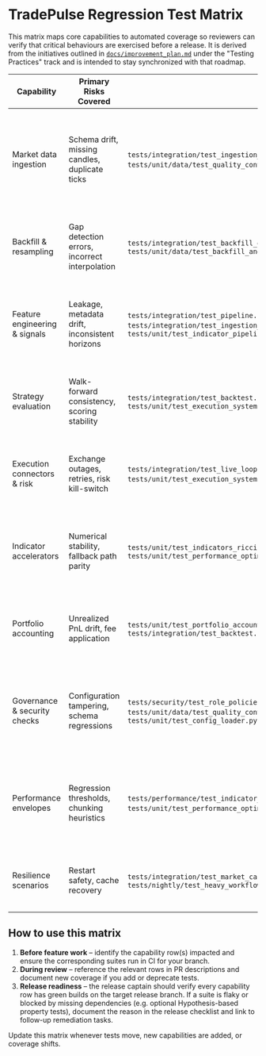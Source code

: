 # TradePulse Regression Test Matrix

This matrix maps core capabilities to automated coverage so reviewers can verify that
critical behaviours are exercised before a release. It is derived from the initiatives
outlined in [`docs/improvement_plan.md`](../docs/improvement_plan.md) under the "Testing
Practices" track and is intended to stay synchronized with that roadmap.

| Capability | Primary Risks Covered | Automated Suites | Key Fixtures / Data | Notes |
| --- | --- | --- | --- | --- |
| Market data ingestion | Schema drift, missing candles, duplicate ticks | `tests/integration/test_ingestion_feature_signal_pipeline.py`, `tests/unit/data/test_quality_control.py`, `tests/unit/test_ingestion_adapters.py` | `tests/fixtures/ohlcv_sample.csv`, `tests/utils/factories.py` | Integration test exercises CSV ingestion into feature frame; unit tests guard schema enforcement and adapter fallbacks. |
| Backfill & resampling | Gap detection errors, incorrect interpolation | `tests/integration/test_backfill_gap_fill.py`, `tests/unit/data/test_backfill.py`, `tests/unit/data/test_backfill_and_resampling.py` | Synthetic caches via `tests/utils/caches.py` | Validates planner coverage, idempotent application, and merged updates. |
| Feature engineering & signals | Leakage, metadata drift, inconsistent horizons | `tests/integration/test_pipeline.py`, `tests/integration/test_ingestion_feature_signal_pipeline.py`, `tests/unit/test_indicator_pipeline.py` | `tests/fixtures/synthetic_features.parquet`, randomised frames | Confirms supervised frame construction and asynchronous Ricci features. |
| Strategy evaluation | Walk-forward consistency, scoring stability | `tests/integration/test_backtest.py`, `tests/integration/test_extended_pipeline.py`, `tests/unit/test_execution_system.py::test_walkforward_evaluation` | `backtest/configs/*.yaml`, `tests/fixtures/strategy_config.yaml` | Covers end-to-end walk-forward evaluation with execution mocks. |
| Execution connectors & risk | Exchange outages, retries, risk kill-switch | `tests/integration/test_live_loop.py`, `tests/integration/test_live_runner.py`, `tests/unit/test_execution_system.py`, `tests/unit/test_risk_controls.py` | Stub connectors in `tests/utils/execution.py` | Exercises retry plans, failure plan permutations, and kill-switch semantics. |
| Indicator accelerators | Numerical stability, fallback path parity | `tests/unit/test_indicators_ricci.py`, `tests/unit/test_indicators_temporal_ricci.py`, `tests/unit/test_performance_optimizations.py` | Synthetic graphs via `tests/utils/graph_factory.py` | Ensures chunked Ricci curvature matches baseline and warns when SciPy unavailable. |
| Portfolio accounting | Unrealized PnL drift, fee application | `tests/unit/test_portfolio_accounting.py`, `tests/integration/test_backtest.py::test_apply_accounting_updates` | `tests/fixtures/accounting_transactions.csv` | Validates mark-to-market and fee adjustments inside the backtester. |
| Governance & security checks | Configuration tampering, schema regressions | `tests/security/test_role_policies.py`, `tests/unit/data/test_quality_control.py::test_validate_and_quarantine_integrates_schema`, `tests/unit/test_config_loader.py` | Policies under `security/`, schema files under `schemas/` | Prevents privileged escalation and ensures quarantined datasets respect schema contracts. |
| Performance envelopes | Regression thresholds, chunking heuristics | `tests/performance/test_indicator_portability.py`, `tests/unit/test_performance_optimizations.py`, `tests/nightly/test_heavy_workflows.py` | Performance fixtures under `tests/performance/fixtures/` | Benchmarks key algorithms and asserts guardrail metrics when optional plugins are available. |
| Resilience scenarios | Restart safety, cache recovery | `tests/integration/test_market_cassettes.py`, `tests/unit/test_kuramoto_ricci_composite.py`, `tests/nightly/test_heavy_workflows.py::test_failover_recovery` | Market cassette recordings in `tests/fixtures/market_cassettes/` | Simulates degraded network and verifies signal history idempotency. |

## How to use this matrix

1. **Before feature work** – identify the capability row(s) impacted and ensure the
   corresponding suites run in CI for your branch.
2. **During review** – reference the relevant rows in PR descriptions and document new
   coverage if you add or deprecate tests.
3. **Release readiness** – the release captain should verify every capability row has
   green builds on the target release branch. If a suite is flaky or blocked by missing
   dependencies (e.g. optional Hypothesis-based property tests), document the reason in
   the release checklist and link to follow-up remediation tasks.

Update this matrix whenever tests move, new capabilities are added, or coverage shifts.
